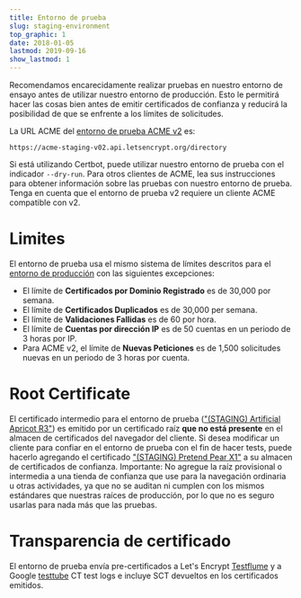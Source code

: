 ```yaml
---
title: Entorno de prueba
slug: staging-environment
top_graphic: 1
date: 2018-01-05
lastmod: 2019-09-16
show_lastmod: 1
---
```



Recomendamos encarecidamente realizar pruebas en nuestro entorno de ensayo antes de utilizar nuestro entorno de producción. Esto le permitirá hacer las cosas bien antes de emitir certificados de confianza y reducirá la posibilidad de que se enfrente a los límites de solicitudes.

La URL ACME del [entorno de prueba ACME v2](https://community.letsencrypt.org/t/staging-endpoint-for-acme-v2/49605) es:

`https://acme-staging-v02.api.letsencrypt.org/directory`

Si está utilizando Certbot, puede utilizar nuestro entorno de prueba con el indicador `--dry-run`. Para otros clientes de ACME, lea sus instrucciones para obtener información sobre las pruebas con nuestro entorno de prueba. Tenga en cuenta que el entorno de prueba v2 requiere un cliente ACME compatible con v2.

# Limites

El entorno de prueba usa el mismo sistema de límites descritos para el [entorno de producción](/es/docs/rate-limits/) con las siguientes excepciones:

* El límite de **Certificados por Dominio Registrado** es de 30,000 por semana.
* El límite de **Certificados Duplicados** es de 30,000 per semana.
* El límite de **Validaciones Fallidas** es de 60 por hora.
* El límite de **Cuentas por dirección IP** es de 50 cuentas en un periodo de 3 horas por IP.
* Para ACME v2, el límite de **Nuevas Peticiones** es de 1,500 solicitudes nuevas en un periodo de 3 horas por cuenta.

# Root Certificate

El certificado intermedio para el entorno de prueba (["(STAGING) Artificial Apricot R3"](/certs/staging/letsencrypt-stg-int-r3.pem)) es emitido por un certificado raíz **que no está presente** en el almacen de certificados del navegador del cliente. Si desea modificar un cliente para confiar en el entorno de prueba con el fin de hacer tests, puede hacerlo agregando el certificado ["(STAGING) Pretend Pear X1"](/certs/staging/letsencrypt-stg-root-x1.pem) a su almacen de certificados de confianza. Importante: No agregue la raíz provisional o intermedia a una tienda de confianza que use para la navegación ordinaria u otras actividades, ya que no se auditan ni cumplen con los mismos estándares que nuestras raíces de producción, por lo que no es seguro usarlas para nada más que las pruebas.

# Transparencia de certificado

El entorno de prueba envía pre-certificados a Let's Encrypt [Testflume](/docs/ct-logs) y a Google [testtube](http://www.certificate-transparency.org/known-logs#TOC-Test-Logs) CT test logs e incluye SCT devueltos en los certificados emitidos.
